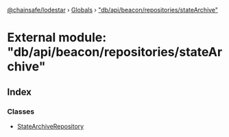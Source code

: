 [@chainsafe/lodestar](../README.md) › [Globals](../globals.md) › ["db/api/beacon/repositories/stateArchive"](_db_api_beacon_repositories_statearchive_.md)

# External module: "db/api/beacon/repositories/stateArchive"

## Index

### Classes

* [StateArchiveRepository](../classes/_db_api_beacon_repositories_statearchive_.statearchiverepository.md)
